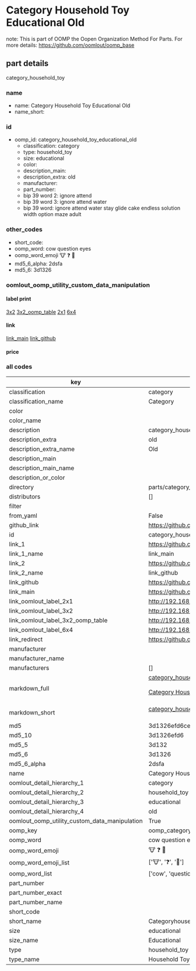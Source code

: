 # Category Household Toy Educational Old  

note: This is part of OOMP the Oopen Organization Method For Parts. For more details: https://github.com/oomlout/oomp_base

##  part details
  



category_household_toy



### name
* name: Category Household Toy Educational Old
* name_short: 
### id
* oomp_id: category_household_toy_educational_old
  * classification: category
  * type: household_toy
  * size: educational
  * color: 
  * description_main: 
  * description_extra: old
  * manufacturer: 
  * part_number: 
  * bip 39 word 2: ignore attend
  * bip 39 word 3: ignore attend water
  * bip 39 word: ignore attend water stay glide cake endless solution width option maze adult

### other_codes
* short_code: 
* oomp_word: cow question eyes
* oomp_word_emoji :cow: :question: :eyes:
* md5_6_alpha: 2dsfa
* md5_6: 3d1326






### oomlout_oomp_utility_custom_data_manipulation
#### label print
[3x2](http://192.168.1.245:1112/?label=oomp%202dsfa)
[3x2_oomp_table](http://192.168.1.108:1112/?label=oomp%202dsfa)
[2x1](http://192.168.1.242:1112/?label=oomp%202dsfa)
[6x4](http://192.168.1.55:1112/?label=oomp%202dsfa)    

#### link

[link_main](https://github.com/oomlout/oomlout_oomp_version_1_messy/tree/main/parts/category_household_toy_educational_old) [link_github](https://github.com/oomlout/oomlout_oomp_version_1_messy/tree/main/parts/category_household_toy_educational_old)                             

#### price







### all codes 
| key | value |  
| --- | --- |  
| classification | category |  
| classification_name | Category |  
| color |  |  
| color_name |  |  
| description | category_household_toy |  
| description_extra | old |  
| description_extra_name | Old |  
| description_main |  |  
| description_main_name |  |  
| description_or_color |   |  
| directory | parts/category_household_toy_educational_old |  
| distributors | [] |  
| filter |  |  
| from_yaml | False |  
| github_link | https://github.com/oomlout/oomlout_oomp_part_src/tree/main/parts/category_household_toy_educational_old |  
| id | category_household_toy_educational_old |  
| link_1 | https://github.com/oomlout/oomlout_oomp_version_1_messy/tree/main/parts/category_household_toy_educational_old |  
| link_1_name | link_main |  
| link_2 | https://github.com/oomlout/oomlout_oomp_version_1_messy/tree/main/parts/category_household_toy_educational_old |  
| link_2_name | link_github |  
| link_github | https://github.com/oomlout/oomlout_oomp_version_1_messy/tree/main/parts/category_household_toy_educational_old |  
| link_main | https://github.com/oomlout/oomlout_oomp_version_1_messy/tree/main/parts/category_household_toy_educational_old |  
| link_oomlout_label_2x1 | http://192.168.1.242:1112/?label=oomp%202dsfa |  
| link_oomlout_label_3x2 | http://192.168.1.245:1112/?label=oomp%202dsfa |  
| link_oomlout_label_3x2_oomp_table | http://192.168.1.108:1112/?label=oomp%202dsfa |  
| link_oomlout_label_6x4 | http://192.168.1.55:1112/?label=oomp%202dsfa |  
| link_redirect | https://github.com/oomlout/oomlout_oomp_version_1_messy/tree/main/parts/category_household_toy_educational_old |  
| manufacturer |  |  
| manufacturer_name |  |  
| manufacturers | [] |  
| markdown_full | [category_household_toy_educational_old](none)<br>[](none)<br>[Category Household Toy Educational Old](none)<br><br> |  
| markdown_short | [category_household_toy_educational_old](none)<br><br> |  
| md5 | 3d1326efd6cec93481318d4fef83a386 |  
| md5_10 | 3d1326efd6 |  
| md5_5 | 3d132 |  
| md5_6 | 3d1326 |  
| md5_6_alpha | 2dsfa |  
| name | Category Household Toy Educational Old |  
| oomlout_detail_hierarchy_1 | category |  
| oomlout_detail_hierarchy_2 | household_toy |  
| oomlout_detail_hierarchy_3 | educational |  
| oomlout_detail_hierarchy_4 | old |  
| oomlout_oomp_utility_custom_data_manipulation | True |  
| oomp_key | oomp_category_household_toy_educational_old |  
| oomp_word | cow question eyes |  
| oomp_word_emoji | :cow: :question: :eyes: |  
| oomp_word_emoji_list | [':cow:', ':question:', ':eyes:'] |  
| oomp_word_list | ['cow', 'question', 'eyes'] |  
| part_number |  |  
| part_number_exact |  |  
| part_number_name |  |  
| short_code |  |  
| short_name | Categoryhouseholdtoy |  
| size | educational |  
| size_name | Educational |  
| type | household_toy |  
| type_name | Household Toy |  
